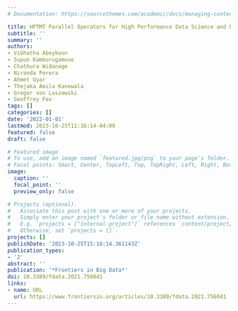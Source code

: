```yaml
---
# Documentation: https://sourcethemes.com/academic/docs/managing-content/

title: HPTMT Parallel Operators for High Performance Data Science and Data Engineering
subtitle: ''
summary: ''
authors:
- Vibhatha Abeykoon
- Supun Kamburugamuve
- Chathura Widanage
- Niranda Perera
- Ahmet Uyar
- Thejaka Amila Kanewala
- Gregor von Laszewski
- Geoffrey Fox
tags: []
categories: []
date: '2022-01-01'
lastmod: 2023-10-25T11:16:14-04:00
featured: false
draft: false

# Featured image
# To use, add an image named `featured.jpg/png` to your page's folder.
# Focal points: Smart, Center, TopLeft, Top, TopRight, Left, Right, BottomLeft, Bottom, BottomRight.
image:
  caption: ''
  focal_point: ''
  preview_only: false

# Projects (optional).
#   Associate this post with one or more of your projects.
#   Simply enter your project's folder or file name without extension.
#   E.g. `projects = ["internal-project"]` references `content/project/deep-learning/index.md`.
#   Otherwise, set `projects = []`.
projects: []
publishDate: '2023-10-25T15:16:14.361143Z'
publication_types:
- '2'
abstract: ''
publication: '*Frontiers in Big Data*'
doi: 10.3389/fdata.2021.756041
links:
- name: URL
  url: https://www.frontiersin.org/articles/10.3389/fdata.2021.756041
---
```

